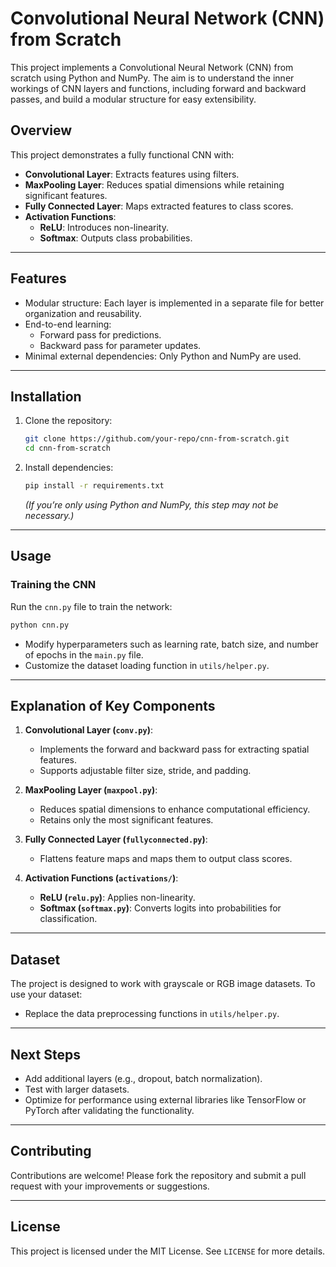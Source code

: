 
# Convolutional Neural Network (CNN) from Scratch

This project implements a Convolutional Neural Network (CNN) from scratch using Python and NumPy. The aim is to understand the inner workings of CNN layers and functions, including forward and backward passes, and build a modular structure for easy extensibility.


## **Overview**

This project demonstrates a fully functional CNN with:
- **Convolutional Layer**: Extracts features using filters.
- **MaxPooling Layer**: Reduces spatial dimensions while retaining significant features.
- **Fully Connected Layer**: Maps extracted features to class scores.
- **Activation Functions**:
  - **ReLU**: Introduces non-linearity.
  - **Softmax**: Outputs class probabilities.

---

## **Features**

- Modular structure: Each layer is implemented in a separate file for better organization and reusability.
- End-to-end learning:
  - Forward pass for predictions.
  - Backward pass for parameter updates.
- Minimal external dependencies: Only Python and NumPy are used.

---

## **Installation**

1. Clone the repository:
   ```bash
   git clone https://github.com/your-repo/cnn-from-scratch.git
   cd cnn-from-scratch
   ```

2. Install dependencies:
   ```bash
   pip install -r requirements.txt
   ```
   *(If you’re only using Python and NumPy, this step may not be necessary.)*

---

## **Usage**

### **Training the CNN**
Run the `cnn.py` file to train the network:
```bash
python cnn.py
```

- Modify hyperparameters such as learning rate, batch size, and number of epochs in the `main.py` file.
- Customize the dataset loading function in `utils/helper.py`.

---

## **Explanation of Key Components**

1. **Convolutional Layer (`conv.py`)**:
   - Implements the forward and backward pass for extracting spatial features.
   - Supports adjustable filter size, stride, and padding.

2. **MaxPooling Layer (`maxpool.py`)**:
   - Reduces spatial dimensions to enhance computational efficiency.
   - Retains only the most significant features.

3. **Fully Connected Layer (`fullyconnected.py`)**:
   - Flattens feature maps and maps them to output class scores.

4. **Activation Functions (`activations/`)**:
   - **ReLU (`relu.py`)**: Applies non-linearity.
   - **Softmax (`softmax.py`)**: Converts logits into probabilities for classification.

---

## **Dataset**
The project is designed to work with grayscale or RGB image datasets. To use your dataset:
- Replace the data preprocessing functions in `utils/helper.py`.

---

## **Next Steps**
- Add additional layers (e.g., dropout, batch normalization).
- Test with larger datasets.
- Optimize for performance using external libraries like TensorFlow or PyTorch after validating the functionality.

---

## **Contributing**
Contributions are welcome! Please fork the repository and submit a pull request with your improvements or suggestions.

---

## **License**
This project is licensed under the MIT License. See `LICENSE` for more details.
